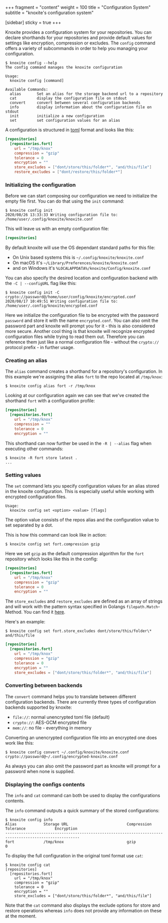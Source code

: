+++
fragment = "content"
weight = 100
title = "Configuration System"
subtitle = "knoxite's configuration system"

[sidebar]
  sticky = true
+++

<p>

Knoxite provides a configuration system for your repositories. You can declare
shorthands for your repositories and provide default values for settings like
encryption, compression or excludes.
The `config` command offers a variety of subcommands in order to help you
managing your configuration.

```
$ knoxite config --help
The config command manages the knoxite configuration

Usage:
  knoxite config [command]

Available Commands:
  alias       Set an alias for the storage backend url to a repository
  cat         display the configuration file on stdout
  convert     convert between several configuration backends
  info        display information about the configuration file on stdout
  init        initialize a new configuration
  set         set configuration values for an alias
```

A configuration is structured in [toml](https://github.com/toml-lang/toml) format and looks like
this:
```toml
[repositories]
  [repositories.fort]
    url = "/tmp/knox"
    compression = "gzip"
    tolerance = 0
    encryption = ""
    store_excludes = ["dont/store/this/folder*", "and/this/file"]
    restore_excludes = ["dont/restore/this/folder*"]
```

### Initializing the configuration

Before we can start composing our configuration we need to initialize the empty
file first. You can do that using the `init` command:
```
$ knoxite config init
2020/08/26 13:33:33 Writing configuration file to: /home/user/.config/knoxite/knoxite.conf
```

This will leave us with an empty configuration file:
```toml
[repositories]
```

By default knoxite will use the OS dependant standard paths for this file:
- On Unix based systems this is `~/.config/knoxite/knoxite.conf            `
- On macOS it's                 `~/Library/Preferences/knoxite/knoxite.conf`
- and on Windows it's           `%LOCALAPPDATA%/knoxite/Config/knoxite.conf`

You can also specify the desired location and configuration backend with the `-C
| --configURL` flag like this:
```
$ knoxite config init -C crypto://password@/home/user/config/knoxite/encrypted.conf
2020/08/17 10:49:51 Writing configuration file to: /home/user/.config/knoxite/encrypted.conf
```

Here we initialize the configuration file to be encrypted with the password
`password` and store it with the name `encrypted.conf`. You can also omit the
password part and knoxite will prompt you for it - this is also considered more
secure.
Another cool thing is that knoxite will recognize encrypted configuration files
while trying to read them out. Therefore you can reference them just like a
normal configuration file - without the `crypto://` protocol prefix - in further
usage.

### Creating an alias
The `alias` command creates a shorthand for a repository's configuration. In
this example we're assigning the alias `fort` to the repo located at
`/tmp/knox`:
```
$ knoxite config alias fort -r /tmp/knox
```

Looking at our configuration again we can see that we've created the shorthand
`fort` with a configuration profile:
```toml
[repositories]
  [repositories.fort]
    url = "/tmp/knox"
    compression = ""
    tolerance = 0
    encryption = ""
```

This shorthand can now further be used in the `-R | --alias` flag when executing
other commands:
```
$ knoxite -R fort store latest .
...
```

### Setting values
The `set` command lets you specify configuration values for an alias stored in
the knoxite configuration. This is especially useful while working with
encrypted configuration files.

```
Usage:
  knoxite config set <option> <value> [flags]
```

The option value consists of the repos alias and the configuration value to set
separated by a dot.

This is how this command can look like in action:
```
$ knoxite config set fort.compression gzip
```
Here we set `gzip` as the default compression algorithm for the `fort`
repository which looks like this in the config:

```toml
[repositories]
  [repositories.fort]
    url = "/tmp/knox"
    compression = "gzip"
    tolerance = 0
    encryption = ""
```

The `store_excludes` and `restore_excludes` are defined as an array of strings
and will work with the pattern syntax specified in Golangs
`filepath.Match`-Method. You can find it [here](https://golang.org/pkg/path/filepath/#Match).

Here's an example:
```
$ knoxite config set fort.store_excludes dont/store/this/folder\* and/this/file
```

```toml
[repositories]
  [repositories.fort]
    url = "/tmp/knox"
    compression = "gzip"
    tolerance = 0
    encryption = ""
    store_excludes = ["dont/store/this/folder*", "and/this/file"]
```

### Converting between backends
The `convert` command helps you to translate between different configuration
backends. There are currently three types of configuration backends supported
by knoxite:
- `file://`:   normal unencrypted toml file (default)
- `crypto://`: AES-GCM encrypted file
- `mem://`:    no file - everything in memory

Converting an unencrypted configuration file into an encrypted one does work
like this:
```
$ knoxite config convert ~/.config/knoxite/knoxite.conf crypto://password@~/.config/encrypted-knoxite.conf
```
As always you can also omit the password part as knoxite will prompt for a
password when none is supplied.


### Displaying the configs contents
The `info` and `cat` command can both be used to display the configurations
contents.

The `info` command outputs a quick summary of the stored configurations:
```
$ knoxite config info
Alias            Storage URL                          Compression      Tolerance             Encryption
-------------------------------------------------------------------------------------------------------
fort             /tmp/knox                            gzip             0
```

To display the full configuration in the original toml format use `cat`:
```
$ knoxite config cat
[repositories]
  [repositories.fort]
    url = "/tmp/knox"
    compression = "gzip"
    tolerance = 0
    encryption = ""
    store_excludes = ["dont/store/this/folder*", "and/this/file"]
```

Note that the `cat` command also displays the exclude options for store and
restore operations whereas `info` does not provide any information on these at
the moment.

</p>
